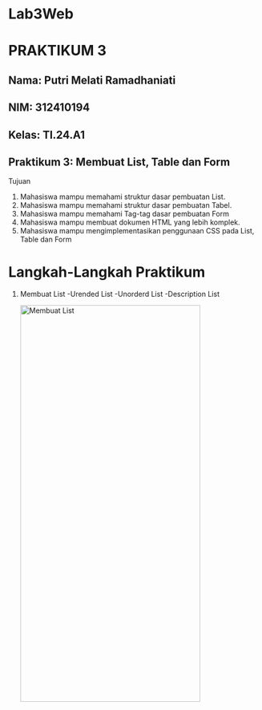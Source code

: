 # Lab3Web
# PRAKTIKUM 3
## Nama: Putri Melati Ramadhaniati
## NIM: 312410194
## Kelas: TI.24.A1

## Praktikum 3: Membuat List, Table dan Form
Tujuan
1. Mahasiswa mampu memahami struktur dasar pembuatan List.
2. Mahasiswa mampu memahami struktur dasar pembuatan Tabel.
3. Mahasiswa mampu memahami Tag-tag dasar pembuatan Form
4. Mahasiswa mampu membuat dokumen HTML yang lebih komplek.
5. Mahasiswa mampu mengimplementasikan penggunaan CSS pada List, Table dan Form

# Langkah-Langkah Praktikum

1. Membuat List
   -Urended List
   -Unorderd List
   -Description List

   <img width="359" height="791" alt="Membuat List" src="https://github.com/user-attachments/assets/11323a16-d8a5-432c-b0ce-918d7a2e248d" />

   
   
